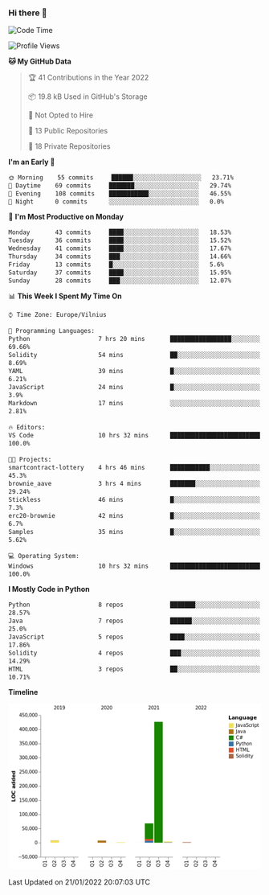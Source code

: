 ### Hi there 👋

<!--START_SECTION:waka-->
![Code Time](http://img.shields.io/badge/Code%20Time-543%20hrs%2037%20mins-blue)

![Profile Views](http://img.shields.io/badge/Profile%20Views-0-blue)

**🐱 My GitHub Data** 

> 🏆 41 Contributions in the Year 2022
 > 
> 📦 19.8 kB Used in GitHub's Storage 
 > 
> 🚫 Not Opted to Hire
 > 
> 📜 13 Public Repositories 
 > 
> 🔑 18 Private Repositories  
 > 
**I'm an Early 🐤** 

```text
🌞 Morning    55 commits     ██████░░░░░░░░░░░░░░░░░░░   23.71% 
🌆 Daytime    69 commits     ███████░░░░░░░░░░░░░░░░░░   29.74% 
🌃 Evening    108 commits    ███████████░░░░░░░░░░░░░░   46.55% 
🌙 Night      0 commits      ░░░░░░░░░░░░░░░░░░░░░░░░░   0.0%

```
📅 **I'm Most Productive on Monday** 

```text
Monday       43 commits     ████░░░░░░░░░░░░░░░░░░░░░   18.53% 
Tuesday      36 commits     ████░░░░░░░░░░░░░░░░░░░░░   15.52% 
Wednesday    41 commits     ████░░░░░░░░░░░░░░░░░░░░░   17.67% 
Thursday     34 commits     ███░░░░░░░░░░░░░░░░░░░░░░   14.66% 
Friday       13 commits     █░░░░░░░░░░░░░░░░░░░░░░░░   5.6% 
Saturday     37 commits     ████░░░░░░░░░░░░░░░░░░░░░   15.95% 
Sunday       28 commits     ███░░░░░░░░░░░░░░░░░░░░░░   12.07%

```


📊 **This Week I Spent My Time On** 

```text
⌚︎ Time Zone: Europe/Vilnius

💬 Programming Languages: 
Python                   7 hrs 20 mins       █████████████████░░░░░░░░   69.66% 
Solidity                 54 mins             ██░░░░░░░░░░░░░░░░░░░░░░░   8.69% 
YAML                     39 mins             █░░░░░░░░░░░░░░░░░░░░░░░░   6.21% 
JavaScript               24 mins             █░░░░░░░░░░░░░░░░░░░░░░░░   3.9% 
Markdown                 17 mins             ░░░░░░░░░░░░░░░░░░░░░░░░░   2.81%

🔥 Editors: 
VS Code                  10 hrs 32 mins      █████████████████████████   100.0%

🐱‍💻 Projects: 
smartcontract-lottery    4 hrs 46 mins       ███████████░░░░░░░░░░░░░░   45.3% 
brownie_aave             3 hrs 4 mins        ███████░░░░░░░░░░░░░░░░░░   29.24% 
Stickless                46 mins             █░░░░░░░░░░░░░░░░░░░░░░░░   7.3% 
erc20-brownie            42 mins             █░░░░░░░░░░░░░░░░░░░░░░░░   6.7% 
Samples                  35 mins             █░░░░░░░░░░░░░░░░░░░░░░░░   5.62%

💻 Operating System: 
Windows                  10 hrs 32 mins      █████████████████████████   100.0%

```

**I Mostly Code in Python** 

```text
Python                   8 repos             ███████░░░░░░░░░░░░░░░░░░   28.57% 
Java                     7 repos             ██████░░░░░░░░░░░░░░░░░░░   25.0% 
JavaScript               5 repos             ████░░░░░░░░░░░░░░░░░░░░░   17.86% 
Solidity                 4 repos             ███░░░░░░░░░░░░░░░░░░░░░░   14.29% 
HTML                     3 repos             ██░░░░░░░░░░░░░░░░░░░░░░░   10.71%

```


**Timeline**

![Chart not found](https://raw.githubusercontent.com/BenasVolkovas/BenasVolkovas/main/charts/bar_graph.png) 


 Last Updated on 21/01/2022 20:07:03 UTC
<!--END_SECTION:waka-->
